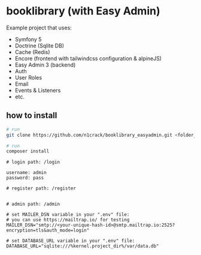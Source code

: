 # booklibrary (with Easy Admin)

Example project that uses:
  - Symfony 5
  - Doctrine (Sqlite DB)
  - Cache (Redis)
  - Encore (frontend with tailwindcss configuration & alpineJS)
  - Easy Admin 3 (backend)
  - Auth
  - User Roles
  - Email
  - Events & Listeners
  - etc.

## how to install

```bash
# run 
git clone https://github.com/n1crack/booklibrary_easyadmin.git <folder_name>

```

```bash
# run 
composer install
```

```
# login path: /login

username: admin
password: pass

# register path: /register


# admin path: /admin
```

```env
# set MAILER_DSN variable in your ".env" file:
# you can use https://mailtrap.io/ for testing
MAILER_DSN="smtp://<your-unique-hash-id>@smtp.mailtrap.io:2525?encryption=tls&auth_mode=login"

# set DATABASE_URL variable in your ".env" file:
DATABASE_URL="sqlite:///%kernel.project_dir%/var/data.db"
```
